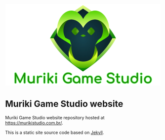 <p align="center">
  <img width="600px" alt="Mole Maniacs" src="/assets/img/logo-share.png">
</p>

# Muriki Game Studio website

Muriki Game Studio website repository hosted at <https://murikistudio.com.br/>.

This is a static site source code based on [Jekyll](https://jekyllrb.com/).
